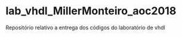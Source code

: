 # lab_vhdl_MillerMonteiro_aoc2018
Repositório relativo a entrega dos códigos do laboratório de vhdl
